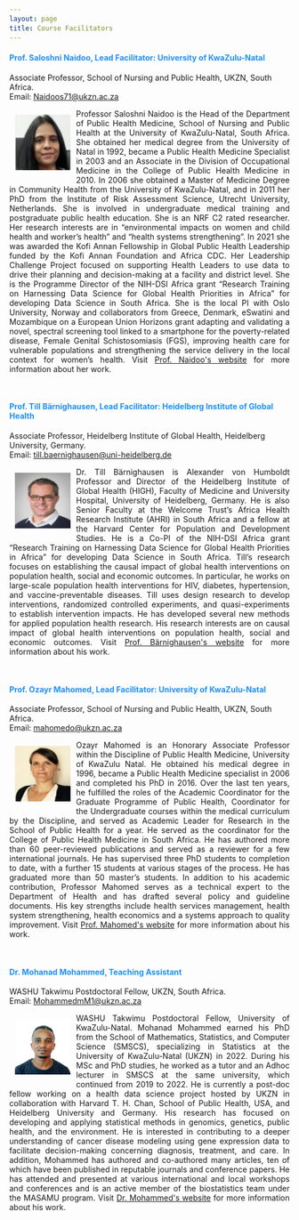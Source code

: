 ```yaml
---
layout: page
title: Course Facilitators 
--- 
```


<h4 style="color:DodgerBlue;"> Prof. Saloshni Naidoo, Lead Facilitator: University of KwaZulu-Natal </h4> 
Associate Professor, School of Nursing and Public Health, UKZN, South Africa. <br>
Email: <a href="mailto:Naidoos71@ukzn.ac.za">Naidoos71@ukzn.ac.za</a> <br>
<p align="justify"> <img src="../figures/Saloshoni.png" alt="Naidoo" style="float:left; width:100px; height:100px; padding: 10px;"><span style="vertical-align:bottom"> Professor Saloshni Naidoo is the Head of the Department of Public Health Medicine, School of Nursing and Public Health at the University of KwaZulu-Natal, South Africa.  She obtained her medical degree from the University of Natal in 1992, became a Public Health Medicine Specialist in 2003 and an Associate in the Division of Occupational Medicine in the College of Public Health Medicine in 2010.  In 2006 she obtained a Master of Medicine Degree in Community Health from the University of KwaZulu-Natal, and in 2011 her PhD from the Institute of Risk Assessment Science, Utrecht University, Netherlands.  She is involved in undergraduate medical training and postgraduate public health education.  She is an NRF C2 rated researcher.  Her research interests are in “environmental impacts on women and child health and worker’s health” and “health systems strengthening”.  In 2021 she was awarded the Kofi Annan Fellowship in Global Public Health Leadership funded by the Kofi Annan Foundation and Africa CDC.  Her Leadership Challenge Project focused on supporting Health Leaders to use data to drive their planning and decision-making at a facility and district level.  She is the Programme Director of the NIH-DSI Africa grant “Research Training on Harnessing Data Science for Global Health Priorities in Africa” for developing Data Science in South Africa.  She is the local PI with Oslo University, Norway and collaborators from Greece, Denmark, eSwatini and Mozambique on a European Union Horizons grant adapting and validating a novel, spectral screening tool linked to a smartphone for the poverty-related disease, Female Genital Schistosomiasis (FGS), improving health care for vulnerable populations and strengthening the service delivery in the local context for women’s health. </span> Visit <a href="https://publichealth.ukzn.ac.za/staff/drsaloshninaidoo/" target="_blank"><span style="text-align:center">Prof. Naidoo's website</span></a> for more information about her work. </p> <br>



<h4 style="color:DodgerBlue;"> Prof. Till Bärnighausen, Lead Facilitator: Heidelberg Institute of Global Health </h4>
Associate Professor, Heidelberg Institute of Global Health, Heidelberg University, Germany. <br>
Email: <a href="mailto:till.baernighausen@uni-heidelberg.de">till.baernighausen@uni-heidelberg.de</a> <br>
<p align="justify"> <img src="../figures/Till.png" alt="Till" style="float:left; width:100px; height:100px; padding: 10px;"><span style="vertical-align:bottom"> Dr. Till Bärnighausen is Alexander von Humboldt Professor and Director of the Heidelberg Institute of Global Health (HIGH), Faculty of Medicine and University Hospital, University of Heidelberg, Germany. He is also Senior Faculty at the Welcome Trust’s Africa Health Research Institute (AHRI) in South Africa and a fellow at the Harvard Center for Population and Development Studies.  He is a Co-PI of the NIH-DSI Africa grant “Research Training on Harnessing Data Science for Global Health Priorities in Africa” for developing Data Science in South Africa. Till’s research focuses on establishing the causal impact of global health interventions on population health, social and economic outcomes. In particular, he works on large-scale population health interventions for HIV, diabetes, hypertension, and vaccine-preventable diseases. Till uses design research to develop interventions, randomized controlled experiments, and quasi-experiments to establish intervention impacts. He has developed several new methods for applied population health research.  His research interests are on causal impact of global health interventions on population health, social and economic outcomes. </span> Visit <a href="https://www.klinikum.uni-heidelberg.de/heidelberger-institut-fuer-global-health/directorate/members/baernighausen-till" target="_blank"><span style="text-align:center">Prof. Bärnighausen's website</span></a> for more information about his work.
 </p> <br>


<h4 style="color:DodgerBlue;"> Prof. Ozayr Mahomed, Lead Facilitator: University of KwaZulu-Natal </h4>
Associate Professor, School of Nursing and Public Health, UKZN, South Africa. <br>
Email: <a href="mailto:mahomedo@ukzn.ac.za">mahomedo@ukzn.ac.za</a> <br>
<p align="justify"> <img src="../figures/Sandra.png" alt="Sandra" style="float:left; width:100px; height:100px; padding: 10px;"><span style="vertical-align:bottom"> Ozayr Mahomed is an Honorary Associate Professor within the Discipline of Public Health Medicine, University of KwaZulu Natal. He obtained his medical degree in 1996, became a Public Health Medicine specialist in 2006 and completed his PhD in 2016.  Over the last ten years, he fulfilled the roles of the Academic Coordinator for the Graduate Programme of Public Health, Coordinator for the Undergraduate courses within the medical curriculum by the Discipline, and served as Academic Leader for Research in the School of Public Health for a year. He served as the coordinator for the College of Public Health Medicine in South Africa. He has authored more than 60 peer-reviewed publications and served as a reviewer for a few international journals.  He has supervised three PhD students to completion to date, with a further 15 students at various stages of the process. He has graduated more than 50 master’s students. In addition to his academic contribution, Professor Mahomed serves as a technical expert to the Department of Health and has drafted several policy and guideline documents. His key strengths include health services management, health system strengthening, health economics and a systems approach to quality improvement. </span> Visit <a href="https://publichealth.ukzn.ac.za/staff/drozayrmahomed/" target="_blank"><span style="text-align:center">Prof. Mahomed's website</span></a> for more information about his work. </p> <br>


<h4 style="color:DodgerBlue;"> Dr. Mohanad Mohammed, Teaching Assistant </h4>
WASHU Takwimu Postdoctoral Fellow, UKZN, South Africa. <br>
Email: <a href="mailto:MohammedmM1@ukzn.ac.za">MohammedmM1@ukzn.ac.za</a> <br>
<p align="justify"> <img src="../figures/Mohanad_Mohammed.jpg" alt="Mohanad" style="float:left; width:100px; height:100px; padding: 10px;"><span style="vertical-align:bottom"> WASHU Takwimu Postdoctoral Fellow, University of KwaZulu-Natal. Mohanad Mohammed earned his PhD from the School of Mathematics, Statistics, and Computer Science (SMSCS), specializing in Statistics at the University of KwaZulu-Natal (UKZN) in 2022. During his MSc and PhD studies, he worked as a tutor and an Adhoc lecturer in SMSCS at the same university, which continued from 2019 to 2022. He is currently a post-doc fellow working on a health data science project hosted by UKZN in collaboration with Harvard T. H. Chan, School of Public Health, USA, and Heidelberg University and Germany. His research has focused on developing and applying statistical methods in genomics, genetics, public health, and the environment. He is interested in contributing to a deeper understanding of cancer disease modeling using gene expression data to facilitate decision-making concerning diagnosis, treatment, and care. In addition, Mohammed has authored and co-authored many articles, ten of which have been published in reputable journals and conference papers. He has attended and presented at various international and local workshops and conferences and is an active member of the biostatistics team under the MASAMU program. </span> Visit <a href="" target="_blank"><span style="text-align:center">Dr. Mohammed's website</span></a> for more information about his work. </p> <br>


